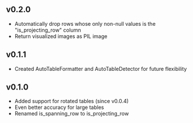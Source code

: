 ## v0.2.0

- Automatically drop rows whose only non-null values is the "is_projecting_row" column
- Return visualized images as PIL image

## v0.1.1

- Created AutoTableFormatter and AutoTableDetector for future flexibility

## v0.1.0

- Added support for rotated tables (since v0.0.4)
- Even better accuracy for large tables
- Renamed is_spanning_row to is_projecting_row